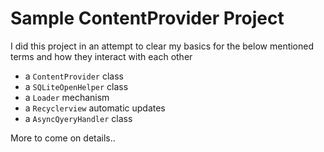 Sample ContentProvider Project
=================================

I did this project in an attempt to clear my basics for the below mentioned terms and how they
interact with each other
- a `ContentProvider` class
- a `SQLiteOpenHelper` class
- a `Loader` mechanism
- a `Recyclerview` automatic updates
- a `AsyncQyeryHandler` class 


More to come on details..
